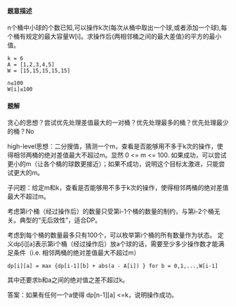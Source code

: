 #### 题意描述
n个桶中小球的个数已知,可以操作k次(每次从桶中取出一个球,或者添加一个球),每个桶有规定的最大容量W[i]。求操作后{两相邻桶之间的最大差值}的平方的最小值。
```
k = 6
A = [1,2,3,4,5]
W = [15,15,15,15,15]

n≤100
W[i]≤100
```

#### 题解
贪心的思想？尝试优先处理差值最大的一对桶？优先处理最多的桶？优先处理最少的桶？No

high-level思想：二分搜值，猜测一个m，查看是否能够用不多于k次的操作，使得相邻两桶的绝对差值最大不超过m。显然 0 <= m <= 100.
如果成功，可以尝试更小的m（让各个桶的球数更接近）；如果不成功，说明这个目标太激进，只能尝试更大的m。

子问题：给定m和k，查看是否能够用不多于k次的操作，使得相邻两桶的绝对差值最大不超过m。

考虑第i个桶（经过操作后）的数量只受第i-1个桶的数量的制约，与第i-2个桶无关。典型的“无后效性”，适合DP。

考虑到每个桶的数量最多只有100个，可以枚举第i个桶的所有数量作为状态。
定义dp[i][a]表示第i个桶（经过操作后）放a个球的话，需要至少多少操作数才能满足条件（i.e. 相邻两桶的绝对差值最大不超过m）
```
dp[i][a] = max {dp[i-1][b] + abs(a - A[i]) } for b = 0,1,...,W[i-1]
```
其中还要求b和a之间的绝对值之差不超过k。

答案：如果有任何一个a使得 dp[n-1][a] <=k，说明操作成功。


